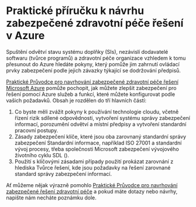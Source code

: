 <properties
   pageTitle="Praktické příručku k návrhu zabezpečené zdravotní péče řešení v Azure | Microsoft Azure"
   description=" Tento článek pomůže pochopit, jak zvýšit zabezpečení pro zdravotní péče řešení pomocí Azure služeb a funkcí, které můžete konfigurovat. "
   services="security"
   documentationCenter="na"
   authors="TomShinder"
   manager="MBaldwin"
   editor="TomSh"/>

<tags
   ms.service="security"
   ms.devlang="na"
   ms.topic="article"
   ms.tgt_pltfrm="na"
   ms.workload="na"
   ms.date="09/06/2016"
   ms.author="terrylan"/>

# <a name="a-practical-guide-to-designing-secure-health-care-solutions-in-azure"></a>Praktické příručku k návrhu zabezpečené zdravotní péče řešení v Azure

Spuštění odvětví stavu systému doplňky (SIs), nezávislí dodavatelé softwaru (tvůrce programů) a zdravotní péče organizace vzhledem k tomu přesunout do Azure hledáte pokyny, který pomůže jim zahrnutí ovládací prvky zabezpečení podle jejich závazky týkající se dodržování předpisů.

[Praktické Průvodce pro navrhování zabezpečené zdravotní péče řešení Microsoft Azure](https://aka.ms/azureindustrysecurity) pomůže pochopit, jak můžete zlepšit zabezpečení pro řešení pomocí Azure služeb a funkcí, které můžete konfigurovat podle vašich požadavků.
Obsah je rozdělen do tří hlavních částí:

1. Co byste měli zvážit pokyny k používání technologie cloudu, včetně řízení rizik sdílené odpovědnosti, vytvoření systému správy zabezpečení informací, porozumění odvětví a místní předpisy a vytvoření standardní pracovní postupy.
2. Zásady zabezpečení klíče, které jsou oba zarovnaný standardní správy zabezpečení Standardní informace, například ISO 27001 a standardní vývoj procesy, třeba společnosti Microsoft zabezpečení vývojového životního cyklu SDL ().
3. Použití s klíčovými zásadami případy použití prokázat zarovnání z hlediska Tvůrce řešení, kde jsou požadavky na řešení zarovnané standard správy zabezpečení informací.

Ať můžeme nějak výrazně pomohlo [Praktické Průvodce pro navrhování zabezpečené řešení zdravotní péče](https://aka.ms/azureindustrysecurity) a pokud máte dotazy nebo návrhy, napište nám necháte poznámku dole.

